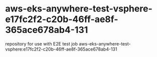 # aws-eks-anywhere-test-vsphere-e17fc2f2-c20b-46ff-ae8f-365ace678ab4-131
repository for use with E2E test job aws-eks-anywhere-test-vsphere:e17fc2f2-c20b-46ff-ae8f-365ace678ab4-131
